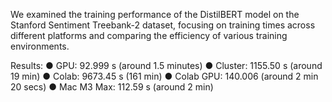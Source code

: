 We examined the training performance of the DistilBERT model on the
Stanford Sentiment Treebank-2 dataset, focusing on training times across
different platforms and comparing the efficiency of various training
environments.

Results:
● GPU: 92.999 s (around 1.5 minutes)
● Cluster: 1155.50 s (around 19 min)
● Colab: 9673.45 s (161 min)
● Colab GPU: 140.006 (around 2 min 20 secs)
● Mac M3 Max: 112.59 s (around 2 min)

